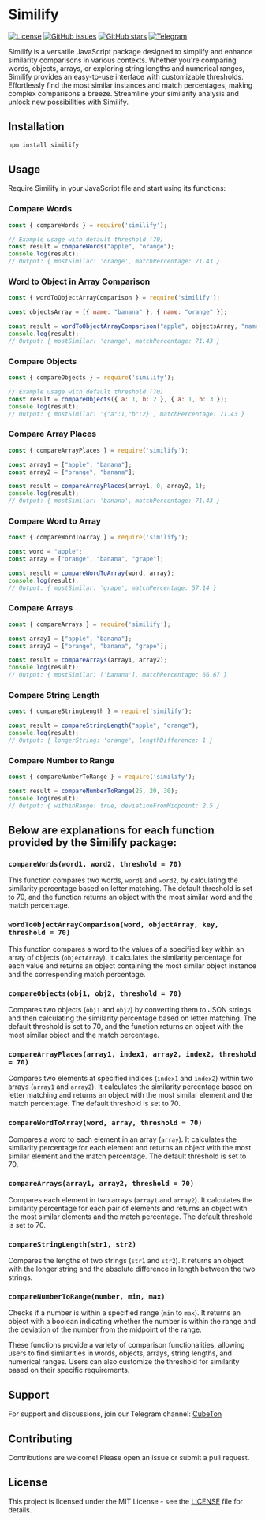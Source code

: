
# Similify

[![License](https://img.shields.io/badge/license-MIT-blue.svg)](https://opensource.org/licenses/MIT)
[![GitHub issues](https://img.shields.io/github/issues/Untoldhacker-Dev/similify.bb.svg)](https://github.com/Untoldhacker-Dev/similify.bb/issues)
[![GitHub stars](https://img.shields.io/github/stars/Untoldhacker-Dev/similify.bb.svg)](https://github.com/Untoldhacker-Dev/similify.bb/stargazers)
[![Telegram](https://img.shields.io/badge/chat-on%20telegram-0088cc.svg)](https://t.me/CubeTon)

Similify is a versatile JavaScript package designed to simplify and enhance similarity comparisons in various contexts. Whether you're comparing words, objects, arrays, or exploring string lengths and numerical ranges, Similify provides an easy-to-use interface with customizable thresholds. Effortlessly find the most similar instances and match percentages, making complex comparisons a breeze. Streamline your similarity analysis and unlock new possibilities with Similify.

## Installation

```bash
npm install similify
```

## Usage

Require Similify in your JavaScript file and start using its functions:

### Compare Words

```javascript
const { compareWords } = require('similify');

// Example usage with default threshold (70)
const result = compareWords("apple", "orange");
console.log(result);
// Output: { mostSimilar: 'orange', matchPercentage: 71.43 }  
```

### Word to Object in Array Comparison

```javascript
const { wordToObjectArrayComparison } = require('similify');

const objectsArray = [{ name: "banana" }, { name: "orange" }];

const result = wordToObjectArrayComparison("apple", objectsArray, "name");
console.log(result);
// Output: { mostSimilar: 'orange', matchPercentage: 71.43 }  
```

### Compare Objects

```javascript
const { compareObjects } = require('similify');

// Example usage with default threshold (70)
const result = compareObjects({ a: 1, b: 2 }, { a: 1, b: 3 });
console.log(result);
// Output: { mostSimilar: '{"a":1,"b":2}', matchPercentage: 71.43 }  
```

### Compare Array Places

```javascript
const { compareArrayPlaces } = require('similify');

const array1 = ["apple", "banana"];
const array2 = ["orange", "banana"];

const result = compareArrayPlaces(array1, 0, array2, 1);
console.log(result);
// Output: { mostSimilar: 'banana', matchPercentage: 71.43 }  
```

### Compare Word to Array

```javascript
const { compareWordToArray } = require('similify');

const word = "apple";
const array = ["orange", "banana", "grape"];

const result = compareWordToArray(word, array);
console.log(result);
// Output: { mostSimilar: 'grape', matchPercentage: 57.14 }  
```

### Compare Arrays

```javascript
const { compareArrays } = require('similify');

const array1 = ["apple", "banana"];
const array2 = ["orange", "banana", "grape"];

const result = compareArrays(array1, array2);
console.log(result);
// Output: { mostSimilar: ['banana'], matchPercentage: 66.67 }  
```

### Compare String Length

```javascript
const { compareStringLength } = require('similify');

const result = compareStringLength("apple", "orange");
console.log(result);
// Output: { longerString: 'orange', lengthDifference: 1 }  
```

### Compare Number to Range

```javascript
const { compareNumberToRange } = require('similify');

const result = compareNumberToRange(25, 20, 30);
console.log(result);
// Output: { withinRange: true, deviationFromMidpoint: 2.5 }  
```

## Below are explanations for each function provided by the Similify package:

### `compareWords(word1, word2, threshold = 70)`

This function compares two words, `word1` and `word2`, by calculating the similarity percentage based on letter matching. The default threshold is set to 70, and the function returns an object with the most similar word and the match percentage.

### `wordToObjectArrayComparison(word, objectArray, key, threshold = 70)`

This function compares a word to the values of a specified key within an array of objects (`objectArray`). It calculates the similarity percentage for each value and returns an object containing the most similar object instance and the corresponding match percentage.

### `compareObjects(obj1, obj2, threshold = 70)`

Compares two objects (`obj1` and `obj2`) by converting them to JSON strings and then calculating the similarity percentage based on letter matching. The default threshold is set to 70, and the function returns an object with the most similar object and the match percentage.

### `compareArrayPlaces(array1, index1, array2, index2, threshold = 70)`

Compares two elements at specified indices (`index1` and `index2`) within two arrays (`array1` and `array2`). It calculates the similarity percentage based on letter matching and returns an object with the most similar element and the match percentage. The default threshold is set to 70.

### `compareWordToArray(word, array, threshold = 70)`

Compares a word to each element in an array (`array`). It calculates the similarity percentage for each element and returns an object with the most similar element and the match percentage. The default threshold is set to 70.

### `compareArrays(array1, array2, threshold = 70)`

Compares each element in two arrays (`array1` and `array2`). It calculates the similarity percentage for each pair of elements and returns an object with the most similar elements and the match percentage. The default threshold is set to 70.

### `compareStringLength(str1, str2)`

Compares the lengths of two strings (`str1` and `str2`). It returns an object with the longer string and the absolute difference in length between the two strings.

### `compareNumberToRange(number, min, max)`

Checks if a number is within a specified range (`min` to `max`). It returns an object with a boolean indicating whether the number is within the range and the deviation of the number from the midpoint of the range.

These functions provide a variety of comparison functionalities, allowing users to find similarities in words, objects, arrays, string lengths, and numerical ranges. Users can also customize the threshold for similarity based on their specific requirements.


## Support

For support and discussions, join our Telegram channel: [CubeTon](https://t.me/CubeTon)

## Contributing

Contributions are welcome! Please open an issue or submit a pull request.

## License

This project is licensed under the MIT License - see the [LICENSE](LICENSE) file for details.
